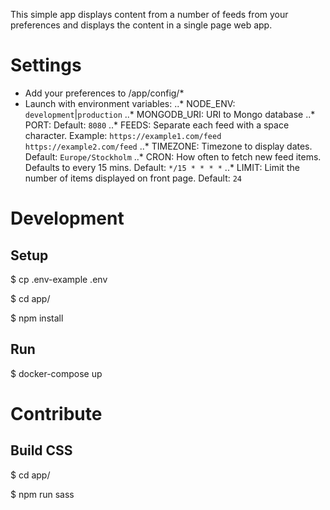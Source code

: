 This simple app displays content from a number of feeds from your preferences and displays the content in a single page web app.

# Settings

* Add your preferences to /app/config/*
* Launch with environment variables:
..* NODE_ENV: `development`|`production`
..* MONGODB_URI: URI to Mongo database
..* PORT: Default: `8080`
..* FEEDS: Separate each feed with a space character. Example: `https://example1.com/feed https://example2.com/feed`
..* TIMEZONE: Timezone to display dates. Default: `Europe/Stockholm`
..* CRON: How often to fetch new feed items. Defaults to every 15 mins. Default: `*/15 * * * *`
..* LIMIT: Limit the number of items displayed on front page. Default: `24`

# Development

## Setup
$ cp .env-example .env

$ cd app/

$ npm install

## Run
$ docker-compose up

# Contribute

## Build CSS
$ cd app/

$ npm run sass
